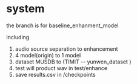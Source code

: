 # system
the branch is for baseline_enhanment_model 

including
1. audio source separation to enhancement 
2. 4 model(origin) to 1 model
3. dataset MUSDB to (TIMIT -- yunwen_dataset )
4. test will product wav in test/enhance 
5. save results.csv in /checkpoints